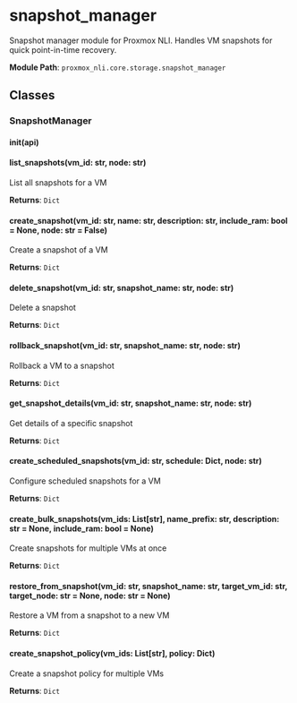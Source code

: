 # snapshot_manager

Snapshot manager module for Proxmox NLI.
Handles VM snapshots for quick point-in-time recovery.

**Module Path**: `proxmox_nli.core.storage.snapshot_manager`

## Classes

### SnapshotManager

#### __init__(api)

#### list_snapshots(vm_id: str, node: str)

List all snapshots for a VM

**Returns**: `Dict`

#### create_snapshot(vm_id: str, name: str, description: str, include_ram: bool = None, node: str = False)

Create a snapshot of a VM

**Returns**: `Dict`

#### delete_snapshot(vm_id: str, snapshot_name: str, node: str)

Delete a snapshot

**Returns**: `Dict`

#### rollback_snapshot(vm_id: str, snapshot_name: str, node: str)

Rollback a VM to a snapshot

**Returns**: `Dict`

#### get_snapshot_details(vm_id: str, snapshot_name: str, node: str)

Get details of a specific snapshot

**Returns**: `Dict`

#### create_scheduled_snapshots(vm_id: str, schedule: Dict, node: str)

Configure scheduled snapshots for a VM

**Returns**: `Dict`

#### create_bulk_snapshots(vm_ids: List[str], name_prefix: str, description: str = None, include_ram: bool = None)

Create snapshots for multiple VMs at once

**Returns**: `Dict`

#### restore_from_snapshot(vm_id: str, snapshot_name: str, target_vm_id: str, target_node: str = None, node: str = None)

Restore a VM from a snapshot to a new VM

**Returns**: `Dict`

#### create_snapshot_policy(vm_ids: List[str], policy: Dict)

Create a snapshot policy for multiple VMs

**Returns**: `Dict`

